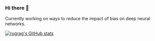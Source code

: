 ### Hi there 👋

Currently working on ways to reduce the impact of bias on deep neural networks.

[![rugrag's GitHub stats](https://github-readme-stats.vercel.app/api?username=rugrag&theme=merko)](https://github.com/rugrag/github-readme-stats)

<!-- [![rugrag's GitHub stats](https://github-readme-stats.vercel.app/api?username=rugrag&show_icons=true&theme=synthwave) -->

